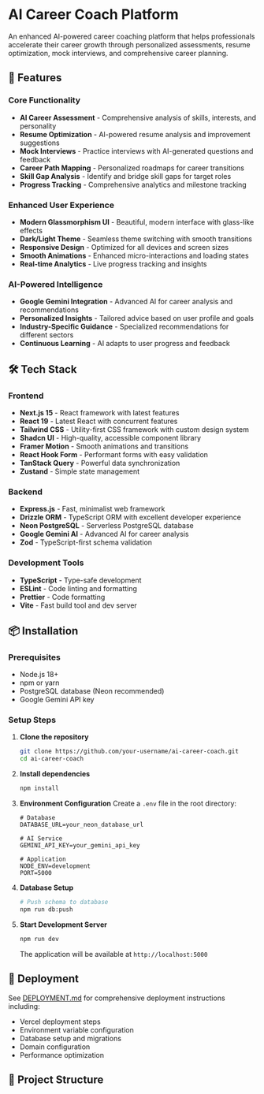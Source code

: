 # AI Career Coach Platform

An enhanced AI-powered career coaching platform that helps professionals accelerate their career growth through personalized assessments, resume optimization, mock interviews, and comprehensive career planning.

## 🚀 Features

### Core Functionality
- **AI Career Assessment** - Comprehensive analysis of skills, interests, and personality
- **Resume Optimization** - AI-powered resume analysis and improvement suggestions
- **Mock Interviews** - Practice interviews with AI-generated questions and feedback
- **Career Path Mapping** - Personalized roadmaps for career transitions
- **Skill Gap Analysis** - Identify and bridge skill gaps for target roles
- **Progress Tracking** - Comprehensive analytics and milestone tracking

### Enhanced User Experience
- **Modern Glassmorphism UI** - Beautiful, modern interface with glass-like effects
- **Dark/Light Theme** - Seamless theme switching with smooth transitions
- **Responsive Design** - Optimized for all devices and screen sizes
- **Smooth Animations** - Enhanced micro-interactions and loading states
- **Real-time Analytics** - Live progress tracking and insights

### AI-Powered Intelligence
- **Google Gemini Integration** - Advanced AI for career analysis and recommendations
- **Personalized Insights** - Tailored advice based on user profile and goals
- **Industry-Specific Guidance** - Specialized recommendations for different sectors
- **Continuous Learning** - AI adapts to user progress and feedback

## 🛠 Tech Stack

### Frontend
- **Next.js 15** - React framework with latest features
- **React 19** - Latest React with concurrent features
- **Tailwind CSS** - Utility-first CSS framework with custom design system
- **Shadcn UI** - High-quality, accessible component library
- **Framer Motion** - Smooth animations and transitions
- **React Hook Form** - Performant forms with easy validation
- **TanStack Query** - Powerful data synchronization
- **Zustand** - Simple state management

### Backend
- **Express.js** - Fast, minimalist web framework
- **Drizzle ORM** - TypeScript ORM with excellent developer experience
- **Neon PostgreSQL** - Serverless PostgreSQL database
- **Google Gemini AI** - Advanced AI for career analysis
- **Zod** - TypeScript-first schema validation

### Development Tools
- **TypeScript** - Type-safe development
- **ESLint** - Code linting and formatting
- **Prettier** - Code formatting
- **Vite** - Fast build tool and dev server

## 📦 Installation

### Prerequisites
- Node.js 18+ 
- npm or yarn
- PostgreSQL database (Neon recommended)
- Google Gemini API key

### Setup Steps

1. **Clone the repository**
   ```bash
   git clone https://github.com/your-username/ai-career-coach.git
   cd ai-career-coach
   ```

2. **Install dependencies**
   ```bash
   npm install
   ```

3. **Environment Configuration**
   Create a `.env` file in the root directory:
   ```env
   # Database
   DATABASE_URL=your_neon_database_url
   
   # AI Service
   GEMINI_API_KEY=your_gemini_api_key
   
   # Application
   NODE_ENV=development
   PORT=5000
   ```

4. **Database Setup**
   ```bash
   # Push schema to database
   npm run db:push
   ```

5. **Start Development Server**
   ```bash
   npm run dev
   ```

   The application will be available at `http://localhost:5000`

## 🚀 Deployment

See [DEPLOYMENT.md](./DEPLOYMENT.md) for comprehensive deployment instructions including:
- Vercel deployment steps
- Environment variable configuration
- Database setup and migrations
- Domain configuration
- Performance optimization

## 📁 Project Structure

